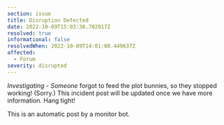 ```yaml
---
section: issue
title: Disruption Detected
date: 2022-10-09T15:03:30.702917Z
resolved: true
informational: false
resolvedWhen: 2022-10-09T14:01:08.449637Z
affected:
  - Forum
severity: disrupted
---
```

*Investigating* - _Someone_ forgot to feed the plot bunnies, so they stopped working! (Sorry.) This incident post will be updated once we have more information. Hang tight!

This is an automatic post by a monitor bot.
        